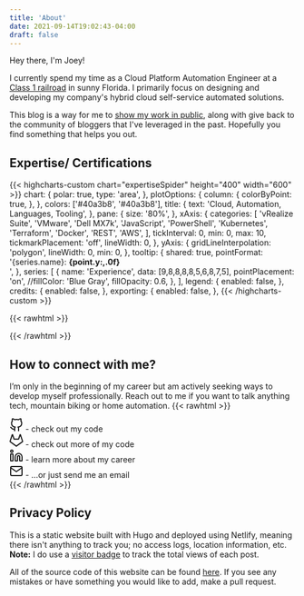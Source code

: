 ```yaml
---
title: 'About'
date: 2021-09-14T19:02:43-04:00
draft: false
---
```


Hey there, I'm Joey!

I currently spend my time as a Cloud Platform Automation Engineer at a [Class 1 railroad](https://en.wikipedia.org/wiki/Railroad_classes#Class_I) in sunny Florida. I primarily focus on designing and developing my company's hybrid cloud self-service automated solutions.

This blog is a way for me to [show my work in public](https://medium.com/low-pass-filter/show-your-work-39e6466c4273), along with give back to the community of bloggers that I've leveraged in the past. Hopefully you find something that helps you out.

## Expertise/ Certifications

{{< highcharts-custom chart="expertiseSpider" height="400" width="600" >}}
chart: {
polar: true,
type: 'area',
},
plotOptions: {
column: {
colorByPoint: true,
},
},
colors: ['#40a3b8', '#40a3b8'],
title: {
text: 'Cloud, Automation, Languages, Tooling',
},
pane: {
size: '80%',
},
xAxis: {
categories: [
'vRealize Suite',
'VMware',
'Dell MX7k',
'JavaScript',
'PowerShell',
'Kubernetes',
'Terraform',
'Docker',
'REST',
'AWS',
],
tickInterval: 0,
min: 0,
max: 10,
tickmarkPlacement: 'off',
lineWidth: 0,
},
yAxis: {
gridLineInterpolation: 'polygon',
lineWidth: 0,
min: 0,
},
tooltip: {
shared: true,
pointFormat: '{series.name}: <b>{point.y:,.0f}</b><br/>',
},
series: [
{
name: 'Experience',
data: [9,8,8,8,8,5,6,8,7,5],
pointPlacement: 'on',
//fillColor: 'Blue Gray',
fillOpacity: 0.6,
},
],
legend: {
enabled: false,
},
credits: {
enabled: false,
},
exporting: {
enabled: false,
},
{{< /highcharts-custom >}}

{{< rawhtml >}}

<div data-iframe-width="150" data-iframe-height="270" data-share-badge-id="2987673b-8fec-413b-b674-78aa6a73847a" data-share-badge-host="https://www.credly.com"></div><script type="text/javascript" async src="//cdn.credly.com/assets/utilities/embed.js"></script>

<div data-iframe-width="150" data-iframe-height="270" data-share-badge-id="3bf860fa-ca3f-4bbb-8ed3-e74a8b38d252" data-share-badge-host="https://www.credly.com"></div><script type="text/javascript" async src="//cdn.credly.com/assets/utilities/embed.js"></script>

<div data-iframe-width="150" data-iframe-height="270" data-share-badge-id="c560d628-237c-43aa-8ce8-2f0c12650fcc" data-share-badge-host="https://www.credly.com"></div><script type="text/javascript" async src="//cdn.credly.com/assets/utilities/embed.js"></script>

<div data-iframe-width="150" data-iframe-height="270" data-share-badge-id="9ccbc234-e2b4-453d-ab4a-e76e569aa3d8" data-share-badge-host="https://www.credly.com"></div><script type="text/javascript" async src="//cdn.credly.com/assets/utilities/embed.js"></script>

{{< /rawhtml >}}

## How to connect with me?

I’m only in the beginning of my career but am actively seeking ways to develop myself professionally. Reach out to me if you want to talk anything tech, mountain biking or home automation.
{{< rawhtml >}}

<div>
    <a href="https://github.com/JoeyKleinsorge" target="_blank" rel="noopener" title="Github"><svg xmlns="http://www.w3.org/2000/svg" width="24" height="24" viewBox="0 0 24 24" fill="none" stroke="currentColor" stroke-width="2" stroke-linecap="round" stroke-linejoin="round"><path d="M9 19c-5 1.5-5-2.5-7-3m14 6v-3.87a3.37 3.37 0 0 0-.94-2.61c3.14-.35 6.44-1.54 6.44-7A5.44 5.44 0 0 0 20 4.77 5.07 5.07 0 0 0 19.91 1S18.73.65 16 2.48a13.38 13.38 0 0 0-7 0C6.27.65 5.09 1 5.09 1A5.07 5.07 0 0 0 5 4.77a5.44 5.44 0 0 0-1.5 3.78c0 5.42 3.3 6.61 6.44 7A3.37 3.37 0 0 0 9 18.13V22"></path></svg></a>
     - check out my code
</div>

<div>
    <a href="https://gitlab.com/joeykleinsorge" target="_blank" rel="noopener" title="Gitlab"><svg xmlns="http://www.w3.org/2000/svg" width="24" height="24" viewBox="0 0 24 24" fill="none" stroke="currentColor" stroke-width="2" stroke-linecap="round" stroke-linejoin="round"><path d="M22.65 14.39L12 22.13 1.35 14.39a.84.84 0 0 1-.3-.94l1.22-3.78 2.44-7.51A.42.42 0 0 1 4.82 2a.43.43 0 0 1 .58 0 .42.42 0 0 1 .11.18l2.44 7.49h8.1l2.44-7.51A.42.42 0 0 1 18.6 2a.43.43 0 0 1 .58 0 .42.42 0 0 1 .11.18l2.44 7.51L23 13.45a.84.84 0 0 1-.35.94z"></path></svg></a>
     - check out more of my code
</div>

<div>
    <a href="https://www.linkedin.com/in/joeykleinsorge/" target="_blank" rel="noopener" title="Linkedin"><svg xmlns="http://www.w3.org/2000/svg" width="24" height="24" viewBox="0 0 24 24" fill="none" stroke="currentColor" stroke-width="2" stroke-linecap="round" stroke-linejoin="round"><path d="M16 8a6 6 0 0 1 6 6v7h-4v-7a2 2 0 0 0-2-2 2 2 0 0 0-2 2v7h-4v-7a6 6 0 0 1 6-6z"></path><rect x="2" y="9" width="4" height="12"></rect><circle cx="4" cy="4" r="2"></circle></svg></a>
     - learn more about my career
</div>

<div>
    <a href="mailto:josephkleinsorge@gmail.com" target="_blank" rel="noopener" title="Email"><svg xmlns="http://www.w3.org/2000/svg" width="24" height="24" viewBox="0 0 24 24" fill="none" stroke="currentColor" stroke-width="2" stroke-linecap="round" stroke-linejoin="round"><path d="M4 4h16c1.1 0 2 .9 2 2v12c0 1.1-.9 2-2 2H4c-1.1 0-2-.9-2-2V6c0-1.1.9-2 2-2z"></path><polyline points="22,6 12,13 2,6"></polyline></svg></a>
     - ...or just send me an email
</div>
{{< /rawhtml >}}

## Privacy Policy

This is a static website built with Hugo and deployed using Netlify, meaning there isn't anything to track you; no access logs, location information, etc.  
 **Note:** I do use a [visitor badge](https://visitor-badge.glitch.me/) to track the total views of each post.

All of the source code of this website can be found [here](https://github.com/JoeyKleinsorge/JoeyKleinsorge.com). If you see any mistakes or have something you would like to add, make a pull request.
